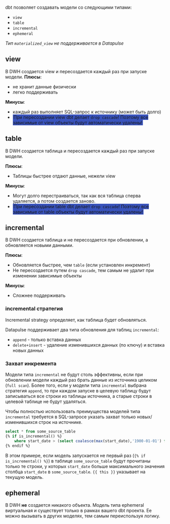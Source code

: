 
dbt позволяет создавать модели со следующими типами:

* `view`
* `table`
* `incremental`
* `ephemeral`

_Тип `materialized_view` не поддерживается в Datapulse_

## view
В DWH создается view и пересоздается каждый раз при запуске модели.
**Плюсы**:

- не хранит данные физически
- легко поддерживать

**Минусы**:

- каждый раз выполняет SQL-запрос к источнику (может быть долго)
- <span style="background-color: #3953BC; padding: 0 2px;">При пересоздании view dbt делает `drop cascade`! Поэтому все зависимые от view объекты будут автоматически удалены!</span>

## table 
В DWH создается таблица и пересоздается каждый раз при запуске модели.

**Плюсы**:

- Таблицы быстрее отдают данные, нежели view

**Минусы**:

- Могут долго перестраиваться, так как вся таблица сперва удаляется, а потом создается заново.
- <span style="background-color: #3953BC; padding: 0 2px;">При пересоздании table dbt делает `drop cascade`! Поэтому все зависимые от table объекты будут автоматически удалены!</span>

## incremental
В DWH создается таблица и не пересоздается при обновлении, а обновляется новыми данными.

**Плюсы**:

- Обновляется быстрее, чем `table` (если установлен инкремент)
- Не пересоздается путем `drop cascade`, тем самым не удалит при изменении зависимые объекты

**Минусы**:

- Сложнее поддерживать


### incremental стратегия
Incremental strategy определяет, как таблица будет обновляться. 

Datapulse поддерживает два типа обновления для таблиц `incremental`:

- `append` - только вставка данных
- `delete+insert` - удаление изменившихся данных (по ключу) и вставка новых данных

### Захват инкремента 
Модели типа `incremental` не будут столь эффективны, если при обновлении модели каждый раз брать данные из источника целиком (`full scan`).
Более того, если у модели типа `incremental` выбрана стратегия `append`, то при каждом запуске в целевую таблицу будут записываться все строки из таблицы источника, а старые строки в целевой таблице не будут удаляться.

Чтобы полностью использовать преимущества моделей типа `incremental` требуется в SQL-запросе указать захват только новых/изменившихся строк на источнике.

```sql
select * from some_source_table
{% if is_incremental() %}
    where start_date > (select coalesce(max(start_date),'1900-01-01') from {{ this }} )
{% endif %}
```
В этом примере, если модель запускается не первый раз (`{% if is_incremental() %}`) в таблице `some_source_table` будут прочитаны только те строки, у которых `start_date` больше максимального значения столбца `start_date` в `some_source_table`.
`{{ this }}` указывает на текущую модель.

## ephemeral
В DWH **не** создается никакого объекта. Модель типа ephemeral виртуальная и существует только в рамках вашего dbt проекта. 
Ее можно вызывать в других моделях, тем самым переиспользуя логику.